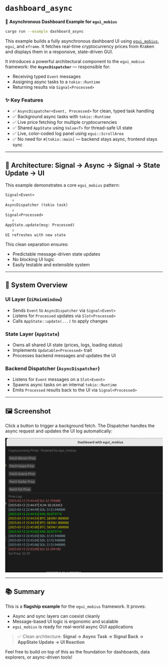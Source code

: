 # `dashboard_async` 

🚀 **Asynchronous Dashboard Example for `egui_mobius`**

```bash
cargo run --example dashboard_async
```

This example builds a fully asynchronous dashboard UI using [`egui_mobius`](https://github.com/saturn77/egui_mobius), `egui`, and `eframe`. It fetches real-time cryptocurrency prices from Kraken and displays them in a responsive, state-driven GUI.

It introduces a powerful architectural component to the `egui_mobius` framework: the **`AsyncDispatcher`** — responsible for:
- Receiving typed `Event` messages
- Assigning async tasks to a `tokio::Runtime`
- Returning results via `Signal<Processed>`


### ✨ Key Features

- ✅ `AsyncDispatcher<Event, Processed>` for clean, typed task handling
- ✅ Background async tasks with `tokio::Runtime`
- ✅ Live price fetching for multiple cryptocurrencies
- ✅ Shared `AppState` using `Value<T>` for thread-safe UI state
- ✅ Live, color-coded log panel using `egui::ScrollArea`
- ✅ No need for `#[tokio::main]` — backend stays async, frontend stays sync

---

## 🧠 Architecture: Signal → Async → Signal → State Update → UI

This example demonstrates a core `egui_mobius` pattern:

```
Signal<Event>
   ↓
AsyncDispatcher (tokio task)
   ↓
Signal<Processed>
   ↓
AppState.update(msg: Processed)
   ↓
UI refreshes with new state
```

This clean separation ensures:
- Predictable message-driven state updates
- No blocking UI logic
- Easily testable and extensible system

---

## 🧱 System Overview

### **UI Layer (`UiMainWindow`)**
- Sends `Event` to `AsyncDispatcher` via `Signal<Event>`
- Listens for `Processed` updates via `Slot<Processed>`
- Calls `AppState::update(...)` to apply changes

### **State Layer (`AppState`)**
- Owns all shared UI state (prices, logs, loading status)
- Implements `Updatable<Processed>` trait
- Processes backend messages and updates the UI

### **Backend Dispatcher (`AsyncDispatcher`)**
- Listens for `Event` messages on a `Slot<Event>`
- Spawns async tasks on an internal `tokio::Runtime`
- Emits `Processed` results back to the UI via `Signal<Processed>`

---

## 🖼️ Screenshot

Click a button to trigger a background fetch. The Dispatcher handles the async request and updates the UI log automatically:

![egui_mobius dashboard architecture](../../assets/dashboard_async.png)

---

## 📚 Summary

This is a **flagship example** for the `egui_mobius` framework. It proves:
- Async and sync layers can coexist cleanly
- Message-based UI logic is ergonomic and scalable
- `egui_mobius` is ready for real-world async GUI applications

> ✅ Clean architecture: **Signal → Async Task → Signal Back → AppState Update → UI Reaction**

Feel free to build on top of this as the foundation for dashboards, data explorers, or async-driven tools!
